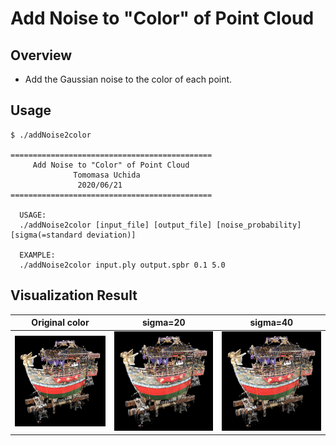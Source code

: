 # Add Noise to "Color" of Point Cloud
## Overview
- Add the Gaussian noise to the color of each point.

## Usage
```
$ ./addNoise2color 

=============================================
     Add Noise to "Color" of Point Cloud
              Tomomasa Uchida
               2020/06/21
=============================================

  USAGE:
  ./addNoise2color [input_file] [output_file] [noise_probability] [sigma(=standard deviation)]

  EXAMPLE:
  ./addNoise2color input.ply output.spbr 0.1 5.0
```

## Visualization Result
|Original color|sigma=20|sigma=40|
|:-:|:-:|:-:|
|![color_noise1](figures/funehoko_original_color.bmp)|![color_noise2](figures/funehoko_50per_sigma20.bmp)|![color_noise3](figures/funehoko_50per_sigma40.bmp)|